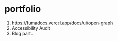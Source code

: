 # portfolio

1. https://fumadocs.vercel.app/docs/ui/open-graph
2. Accessibility Audit
3. Blog part..
